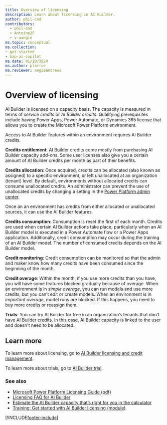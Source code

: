```yaml
---
title: Overview of licensing
description: Learn about licensing in AI Builder.
author: phil-cmd
contributors:
  - phil-cmd
  - Antoine2F
  - v-aangie
ms.topic: conceptual
ms.collection: 
- get-started
- bap-ai-copilot
ms.date: 01/10/2024
ms.author: plarrue
ms.reviewer: angieandrews
---
```


# Overview of licensing

AI Builder is licensed on a capacity basis. The capacity is measured in terms of *service credits* or *AI Builder credits*. Qualifying prerequisites include having Power Apps, Power Automate, or Dynamics 365 license that allows you to create the Microsoft Power Platform environment.

Access to AI Builder features within an environment requires AI Builder credits.

**Credits entitlement**:  AI Builder credits come mostly from purchasing AI Builder capacity add-ons. Some user licenses also give you a certain amount of AI Builder credits per month as part of their benefits.

**Credits allocation**: Once acquired, credits can be allocated (also known as assigned) to a specific environment, or left unallocated at an organization (tenant) level. By default, environments without allocated credits can consume unallocated credits. An administrator can prevent the use of unallocated credits by changing a setting in the [Power Platform admin center](https://admin.powerplatform.microsoft.com/home).

Once an an environment has credits from either allocated or unallocated sources, it can use the AI Builder features.

**Credits consumption**: Consumption is reset the first of each month. Credits are used when certain AI Builder actions take place, particularly when an AI Builder model is executed in a Power Automate flow or a Power Apps application. Additionally, credit consumption may occur during the training of an AI Builder model. The number of consumed credits depends on the AI Builder model.

**Credit monitoring**: Credit consumption can be monitored so that the admin and maker know how many credits have been consumed since the beginning of the month.

**Credit overage**: Within the month, if you use more credits than you have, you will have some features blocked gradually because of overage. When an environment is in *simple overage*, you can run models and use more credits, but you can’t edit or create models. When an environment is in *important overage*, model runs are blocked. If this happens, you need to buy more credits or reassign them.

**Trials**: You can try AI Builder for free in an organization’s tenants that don’t have AI Builder credits. In this case, AI Builder capacity is linked to the user and doesn't need to be allocated.

## Learn more

To learn more about licensing, go to [AI Builder licensing and credit management](credit-management.md).

To learn more about trials, go to [AI Builder trial](ai-builder-trials.md).

### See also

- [Microsoft Power Platform Licensing Guide (pdf)](https://go.microsoft.com/fwlink/?LinkId=2085130)
- [Licensing FAQ for AI Builder](/power-platform/admin/powerapps-flow-licensing-faq#ai-builder)
- [Estimate the AI Builder capacity that’s right for you in the calculator](https://powerapps.microsoft.com/ai-builder-calculator/)
- [Training: Get started with AI Builder licensing (module)](/training/modules/get-started-with-ai-builder-licensing/)

[!INCLUDE[footer-include](includes/footer-banner.md)]
